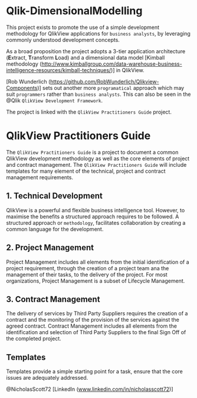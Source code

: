# Qlik-DimensionalModelling
This project exists to promote the use of a simple development methodology for QlikView applications for `business analysts`, by leveraging commonly understood development concepts.

As a broad proposition the project adopts a 3-tier application architecture (**E**xtract, **T**ransform **L**oad) and a dimensional data model [Kimball methodology (http://www.kimballgroup.com/data-warehouse-business-intelligence-resources/kimball-techniques/)] in QlikView.  

[Rob Wunderlich (https://github.com/RobWunderlich/Qlikview-Components)] sets out another more `programatical` approach which may suit `programmers` rather than `business analysts`. This can also be seen in the @Qlik `QlikView Development Framework`. 

The project is linked with the `QlikView Practitioners Guide` project. 

# QlikView Practitioners Guide
The `QlikView Practitioners Guide` is a project to document a common QlikView development methodology as well as the core elements of project and contract management.  The `QlikView Practitioners Guide` will include templates for many element of the technical, project and contract management requirements.

## 1. Technical Development
QlikView is a powerful and flexible business intelligence tool.  However, to maximise the benefits a structured approach requires to be followed.  A structured approach or `methodology`, facilitates collaboration by creating a common language for the development.  

## 2. Project Management
Project Management includes all elements from the initial identification of a project requirement, through the creation of a project team ana the management of their tasks, to the delivery of the project.  For most organizations, Project Management is a subset of Lifecycle Management.

## 3. Contract Management
The delivery of services by Third Party Suppliers requires the creation of a contract and the monitoring of the provision of the services against the agreed contract.  Contract Management includes all elements from the identification and selection of Third Party Suppliers to the final Sign Off of the completed project. 

## Templates
Templates provide a simple starting point for a task, ensure that the core issues are adequately addressed.


@NicholasScott72
[LinkedIn (www.linkedin.com/in/nicholasscott72)]
